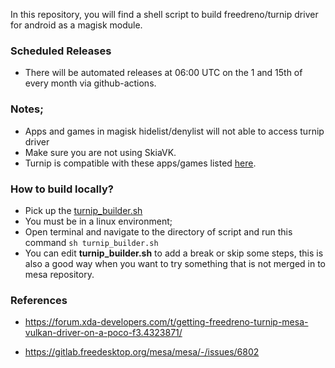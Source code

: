 In this repository, you will find a shell script to build freedreno/turnip driver for android as a magisk module.

### Scheduled Releases
- There will be automated releases at 06:00 UTC on the 1 and 15th of every month via github-actions.

### Notes;
- Apps and games in magisk hidelist/denylist will not able to access turnip driver
- Make sure you are not using SkiaVK.
- Turnip is compatible with these apps/games listed [here](list.md).

### How to build locally?
- Pick up the [turnip_builder.sh](https://raw.githubusercontent.com/ilhan-athn7/freedreno_turnip-CI/main/turnip_builder.sh)
- You must be in a linux environment;
- Open terminal and navigate to the directory of script and run this command ```sh turnip_builder.sh```
- You can edit **turnip_builder.sh** to add a break or skip some steps, this is also a good way when you want to try something that is not merged in to mesa repository.

### References

- https://forum.xda-developers.com/t/getting-freedreno-turnip-mesa-vulkan-driver-on-a-poco-f3.4323871/

- https://gitlab.freedesktop.org/mesa/mesa/-/issues/6802
